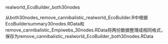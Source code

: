 realworld_EcoBuilder_both30nodes

从both30nodes_remove_cannibalistic_realworld_EcoBuilder.R中根据EcoBuildersummary30nodes.RData和remove_cannibalistic_Empiwebs_30nodes.RData将两份数据整理成相同格式，保存为remove_cannibalistic_realworld_EcoBuilder_both30nodes.RData
